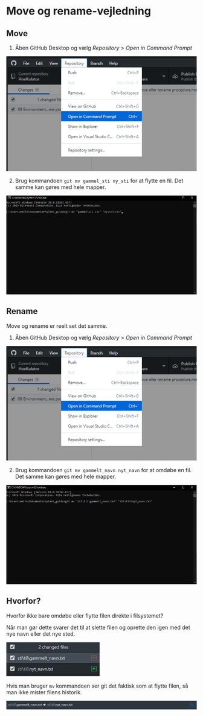 # Move og rename-vejledning
## Move
1. Åben GitHub Desktop og vælg *Repository > Open in Command Prompt*

![Billede1](./Billeder_til_move_rename_procedure\billede1.png)

2. Brug kommandoen `git mv gammel_sti ny_sti` for at flytte en fil. Det samme kan gøres med hele mapper.

![Billede2](./Billeder_til_move_rename_procedure\billede2.png)

## Rename
Move og rename er reelt set det samme.

1. Åben GitHub Desktop og vælg *Repository > Open in Command Prompt*

![Billede1](./Billeder_til_move_rename_procedure\billede1.png)

2. Brug kommandoen `git mv gammelt_navn nyt_navn` for at omdøbe en fil. Det samme kan gøres med hele mapper.

![Billede3](./Billeder_til_move_rename_procedure\billede3.png)

## Hvorfor?
Hvorfor ikke bare omdøbe eller flytte filen direkte i filsystemet?

Når man gør dette svarer det til at slette filen og oprette den igen med det nye navn eller det nye sted.

![Billede4](./Billeder_til_move_rename_procedure\billede4.png)

Hvis man bruger `mv` kommandoen ser git det faktisk som at flytte filen, så man ikke mister filens historik.

![Billede5](./Billeder_til_move_rename_procedure\billede5.png)